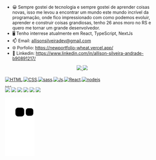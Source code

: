 - 😀 Sempre gostei de tecnologia e sempre gostei de aprender coisas novas, isso me levou a encontrar um mundo este mundo incrível da programação, onde fico impressionado com como podemos evoluir, aprender e construir coisas grandiosas, tenho 26 anos moro no RS e quero me tornar um grande desenvolvedor.
- 🖥️ Tenho interrese atualmente em React, TypeScript, NextJs
- 📫 Email: allisonsilveiradev@gmail.com
- 🌐 Porfolio: https://newportfolio-wheat.vercel.app/
- 👤 Linkedin: https://www.linkedin.com/in/allison-silveira-andrade-b90891217/

<div align="center">
  <a href="https://github.com/rafaballerini">
  <img height="180em" src="https://github-readme-stats.vercel.app/api?username=AllisonSilveiraDev&show_icons=true&theme=tokyonight&include_all_commits=true&count_private=true"/>
  <img height="180em" src="https://github-readme-stats.vercel.app/api/top-langs/?username=AllisonSilveiraDev&layout=compact&langs_count=7&theme=tokyonight"/>
</div>

  <div style="display: inline_block"><br>
  <img align="center" alt="HTML" height="30" width="40" src="https://cdn.jsdelivr.net/gh/devicons/devicon/icons/html5/html5-plain.svg" />
  <img align="center" alt="CSS" height="30" width="40" src="https://cdn.jsdelivr.net/gh/devicons/devicon/icons/css3/css3-plain.svg">
  <img  align="center" alt="sass" height="30" width="40" src="https://cdn.jsdelivr.net/gh/devicons/devicon/icons/sass/sass-original.svg" />  
  <img align="center" alt="Js" height="30" width="40" src="https://cdn.jsdelivr.net/gh/devicons/devicon/icons/javascript/javascript-original.svg">
  <img align="center" alt="React" height="30" width="40"  src="https://cdn.jsdelivr.net/gh/devicons/devicon/icons/react/react-original.svg">
  <img  align="center" alt="nodejs" height="30" width="40" src="https://cdn.jsdelivr.net/gh/devicons/devicon/icons/nodejs/nodejs-original.svg" />    
  </div>
  .
  .
  .
 <div> 
  <a href="https://www.youtube.com/channel/UC_-uuuZbY0AAt9CViNzvc-Q" target="_blank"><img src="https://img.shields.io/badge/YouTube-FF0000?style=for-the-badge&logo=youtube&logoColor=white" target="_blank"></a>
  <a href="https://instagram.com/rafaballerini" target="_blank"><img src="https://img.shields.io/badge/-Instagram-%23E4405F?style=for-the-badge&logo=instagram&logoColor=white" target="_blank"></a>
 	<a href="https://www.twitch.tv/rafaballerinii" target="_blank"><img src="https://img.shields.io/badge/Twitch-9146FF?style=for-the-badge&logo=twitch&logoColor=white" target="_blank"></a>
 <a href="https://discord.gg/wagxzStdcR" target="_blank"><img src="https://img.shields.io/badge/Discord-7289DA?style=for-the-badge&logo=discord&logoColor=white" target="_blank"></a> 
  <a href = "mailto:contatorafaballerini@gmail.com"><img src="https://img.shields.io/badge/-Gmail-%23333?style=for-the-badge&logo=gmail&logoColor=white" target="_blank"></a>
  <a href="https://www.linkedin.com/in/rafaella-ballerini-45875016a" target="_blank"><img src="https://img.shields.io/badge/-LinkedIn-%230077B5?style=for-the-badge&logo=linkedin&logoColor=white" target="_blank"></a> 
 
  ![Snake animation](https://github.com/rafaballerini/rafaballerini/blob/output/github-contribution-grid-snake.svg)
 
</div>


  
  
